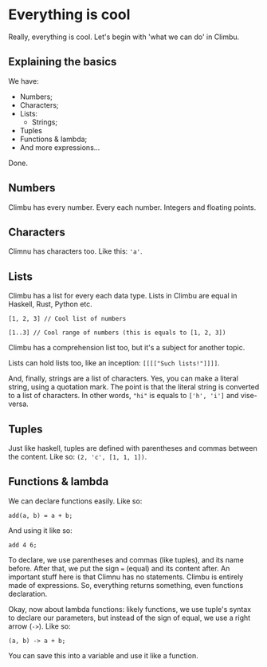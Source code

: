 Everything is cool
==================
Really, everything is cool. Let's begin with 'what we can do' in Climbu.

## Explaining the basics
We have:

+ Numbers;
+ Characters;
+ Lists:
  - Strings;
+ Tuples
+ Functions & lambda;
+ And more expressions...

Done.

Numbers
-------
Climbu has every number. Every each number. Integers and floating points.

Characters
----------
Climnu has characters too. Like this: ``'a'``.

Lists
-----
Climbu has a list for every each data type. Lists in Climbu are equal in Haskell, Rust, Python etc.

    [1, 2, 3] // Cool list of numbers

    [1..3] // Cool range of numbers (this is equals to [1, 2, 3])

Climbu has a comprehension list too, but it's a subject for another topic.

Lists can hold lists too, like an inception: ``[[[["Such lists!"]]]]``.

And, finally, strings are a list of characters. Yes, you can make a literal string, using a quotation mark. The point is that the literal string is converted to a list of characters. In other words, ``"hi"`` is equals to ``['h', 'i']`` and vise-versa.

Tuples
------
Just like haskell, tuples are defined with parentheses and commas between the content. Like so: ``(2, 'c', [1, 1, 1])``.

Functions & lambda
------------------
We can declare functions easily. Like so:

    add(a, b) = a + b;

And using it like so:

    add 4 6;

To declare, we use parentheses and commas (like tuples), and its name before. After that, we put the sign ``=`` (equal) and its content after. An important stuff here is that Climnu has no statements. Climbu is entirely made of expressions. So, everything returns something, even functions declaration.

Okay, now about lambda functions: likely functions, we use tuple's syntax to declare our parameters, but instead of the sign of equal, we use a right arrow (``->``). Like so:

    (a, b) -> a + b;

You can save this into a variable and use it like a function.

